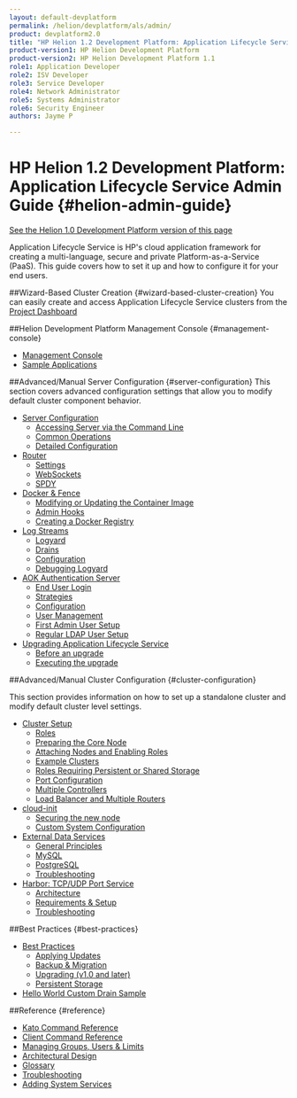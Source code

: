 ```yaml
---
layout: default-devplatform
permalink: /helion/devplatform/als/admin/
product: devplatform2.0
title: "HP Helion 1.2 Development Platform: Application Lifecycle Service Admin Guide "
product-version1: HP Helion Development Platform
product-version2: HP Helion Development Platform 1.1
role1: Application Developer
role2: ISV Developer 
role3: Service Developer
role4: Network Administrator
role5: Systems Administrator 
role6: Security Engineer
authors: Jayme P

---
```

<!--UNDER REVISION-->

# HP Helion 1.2 Development Platform: Application Lifecycle Service Admin Guide {#helion-admin-guide}
[See the Helion 1.0 Development Platform version of this page](/als/v1/admin/)

Application Lifecycle Service is HP's cloud application framework for creating a
multi-language, secure and private Platform-as-a-Service (PaaS). This
guide covers how to set it up and how to configure it for your end
users.

##Wizard-Based Cluster Creation {#wizard-based-cluster-creation}
You can easily create and access Application Lifecycle Service clusters from the [Project Dashboard](/helion/devplatform/deploy/)       


##Helion Development Platform Management Console {#management-console}

-   [Management Console](/helion/devplatform/als/user/console/#management-console)
-   [Sample Applications](console/app-store)

##Advanced/Manual Server Configuration {#server-configuration}
This section covers advanced configuration settings that allow you to modify default cluster component behavior. 

-   [Server Configuration](/helion/devplatform/als/admin/server/)
    -   [Accessing Server via the Command
        Line](/helion/devplatform/als/admin/server/#accessing-server-via-the-command-line)
    -   [Common Operations](/helion/devplatform/als/admin/server/#common-operations)
    -   [Detailed
        Configuration](/helion/devplatform/als/admin/server/#detailed-configuration)
-   [Router](/helion/devplatform/als/admin/server/router/)
    -   [Settings](/helion/devplatform/als/admin/server/router/#settings)
    -   [WebSockets](/helion/devplatform/als/admin/server/router/#websockets)
    -   [SPDY](/helion/devplatform/als/admin/server/router/#router-spdy)
-   [Docker & Fence](/helion/devplatform/als/admin/server/docker/)
    -   [Modifying or Updating the Container
        Image](/helion/devplatform/als/admin/server/docker/#modifying-or-updating-the-container-image)
    -   [Admin Hooks](/helion/devplatform/als/admin/server/docker/#admin-hooks)
    -   [Creating a Docker
        Registry](/helion/devplatform/als/admin/server/docker/#creating-a-docker-registry)
-   [Log Streams](/helion/devplatform/als/admin/server/logging/)
    -   [Logyard](/helion/devplatform/als/admin/server/logging/#logyard)
    -   [Drains](/helion/devplatform/als/admin/server/logging/#drains)
    -   [Configuration](/helion/devplatform/als/admin/server/logging/#configuration)
    -   [Debugging Logyard](/helion/devplatform/als/admin/server/logging/#debugging-logyard)
-   [AOK Authentication Server](/helion/devplatform/als/admin/server/aok/)
    -   [End User Login](/helion/devplatform/als/admin/server/aok/#end-user-login)
    -   [Strategies](/helion/devplatform/als/admin/server/aok/#strategies)
    -   [Configuration](/helion/devplatform/als/admin/server/aok/#configuration)
    -   [User Management](/helion/devplatform/als/admin/server/aok/#user-management)
    -   [First Admin User Setup](/helion/devplatform/als/admin/server/aok/#first-admin-user-setup)
    -   [Regular LDAP User
        Setup](/helion/devplatform/als/admin/server/aok/#regular-ldap-user-setup)
-   [Upgrading Application Lifecycle Service](/helion/devplatform/als/admin/server/upgrade/)
    -   [Before an upgrade](/helion/devplatform/als/admin/server/upgrade/#before-an-upgrade)
    -   [Executing the
        upgrade](/helion/devplatform/als/admin/server/upgrade/#executing-the-upgrade)

##Advanced/Manual Cluster Configuration {#cluster-configuration}

This section provides information on how to set up a standalone cluster and modify default cluster level settings.

-   [Cluster Setup](/helion/devplatform/als/admin/cluster/)
    -   [Roles](/helion/devplatform/als/admin/cluster/#roles)
    -   [Preparing the Core
        Node](/helion/devplatform/als/admin/cluster/#preparing-the-core-node)
    -   [Attaching Nodes and Enabling
        Roles](/helion/devplatform/als/admin/cluster/#attaching-nodes-and-enabling-roles)
    -   [Example Clusters](/helion/devplatform/als/admin/cluster/#example-clusters)
    -   [Roles Requiring Persistent or Shared
        Storage](/helion/devplatform/als/admin/cluster/#roles-requiring-persistent-or-shared-storage)
    -   [Port Configuration](/helion/devplatform/als/admin/cluster/#port-configuration)
    -   [Multiple Controllers](/helion/devplatform/als/admin/cluster/#multiple-controllers)
    -   [Load Balancer and Multiple
        Routers](/helion/devplatform/als/admin/cluster/#load-balancer-and-multiple-routers)
-   [cloud-init](/helion/devplatform/als/admin/cluster/cloud-init/)
    -   [Securing the new
        node](/helion/devplatform/als/admin/cluster/cloud-init/#securing-the-new-node)
    -   [Custom System
        Configuration](/helion/devplatform/als/admin/cluster/cloud-init/#custom-system-configuration)
-   [External Data Services](/helion/devplatform/als/admin/cluster/external-db/)
    -   [General
        Principles](/helion/devplatform/als/admin/cluster/external-db/#general-principles)
    -   [MySQL](/helion/devplatform/als/admin/cluster/external-db/#mysql)
    -   [PostgreSQL](/helion/devplatform/als/admin/cluster/external-db/#postgresql)
    -   [Troubleshooting](/helion/devplatform/als/admin/cluster/external-db/#troubleshooting)
-   [Harbor: TCP/UDP Port Service](/helion/devplatform/als/admin/cluster/harbor/)
    -   [Architecture](/helion/devplatform/als/admin/cluster/harbor/#architecture)
    -   [Requirements & Setup](/helion/devplatform/als/admin/cluster/harbor/#requirements-setup)
    -   [Troubleshooting](/helion/devplatform/als/admin/cluster/harbor/#troubleshooting)

##Best Practices {#best-practices}

-   [Best Practices](/helion/devplatform/als/admin/best-practices/)
    -   [Applying Updates](/helion/devplatform/als/admin/best-practices/#applying-updates)
    -   [Backup & Migration](/helion/devplatform/als/admin/best-practices/#backup-migration)
    -   [Upgrading (v1.0 and
        later)](/helion/devplatform/als/admin/best-practices/#upgrade)
	- [Persistent
        Storage](/helion/devplatform/als/admin/best-practices/#storage)
- [Hello World Custom Drain Sample](/helion/devplatform/als/admin/best-practices/logging-examples/#hello-world-custom-drain)

##Reference {#reference}
-   [Kato Command Reference](/helion/devplatform/als/admin/reference/kato-ref/)
-   [Client Command Reference](/helion/devplatform/als/user/reference/client-ref/)
-   [Managing Groups, Users & Limits](/helion/devplatform/als/user/deploy/orgs-spaces/#orgs-spaces)
-   [Architectural Design](/helion/devplatform/als/admin/reference/architecture/)
-   [Glossary](/helion/devplatform/als/user/reference/glossary/)
-   [Troubleshooting](/helion/devplatform/als/admin/reference/troubleshoot/)
-   [Adding System Services](/helion/devplatform/als/admin/reference/add-service/)

